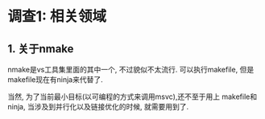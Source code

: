 # 调查1: 相关领域

## 1. 关于nmake
nmake是vs工具集里面的其中一个, 不过貌似不太流行.
可以执行makefile, 但是makefile现在有ninja来代替了.

当然, 为了当前最小目标(以可编程的方式来调用msvc),还不至于用上
makefile和ninja, 当涉及到并行化以及链接优化的时候, 就需要用到了.